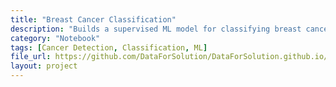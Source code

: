 ```yaml
---
title: "Breast Cancer Classification"
description: "Builds a supervised ML model for classifying breast cancer using diagnostic features."
category: "Notebook"
tags: [Cancer Detection, Classification, ML]
file_url: https://github.com/DataForSolution/DataForSolution.github.io/blob/main/projects/breast-cancer.ipynb
layout: project
---
```


